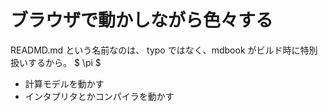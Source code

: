 # ブラウザで動かしながら色々する

READMD.md という名前なのは、 typo ではなく、mdbook がビルド時に特別扱いするから。 $ \pi $

- 計算モデルを動かす
- インタプリタとかコンパイラを動かす